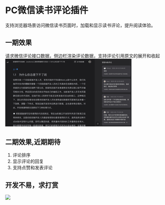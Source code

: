 # PC微信读书评论插件
支持浏览器场景访问微信读书页面时，加载和显示读书评论，提升阅读体验。
## 一期效果
请求微信评论接口数据，侧边栏渲染评论数据，支持评论引用原文的展开和收起
<img style="width:400px;" src="./src/assets/img/preview.jpg">

## 二期效果,近期期待
1. 评论排序
2. 显示评论的回复
3. 支持点赞和发表评论

## 开发不易，求打赏
<img style="width:180px;" src="https://636c-cloud1-5g5eyjtze161c202-1319072486.tcb.qcloud.la/dev/wechat-qr-code.jpg">
